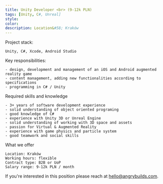```yaml
---
title: Unity Developer <br> (9-12k PLN)
tags: [Unity, C#, Unreal]
style:
color:
description: Location&#58; Kraków
---
```


Project stack:

```
Unity, C#, Xcode, Android Studio
```

Key responsibilities:

```
- design, development and management of an iOS and Android augmented reality game
- content management, adding new functionalities according to specifications
- programming in C# / Unity
```

Required skills and knowledge

```
- 3+ years of software development experience
- solid understanding of object oriented programing
- good knowledge of C#
- experience with Unity 3D or Unreal Engine
- solid understanding of working with 3D space and assets
- passion for Virtual & Augmented Reality
- experience with game physics and particle system
- good teamwork and social skills
```

What we offer

```
Location: Kraków
Working hours: flexible
Contract type: B2B or UoP
Salary range: 9-12k PLN / month
```

If you're interested in this position please reach at hello@angrybuilds.com.

